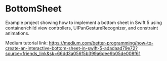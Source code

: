 # BottomSheet
Example project showing how to implement a bottom sheet in Swift 5 using container/child view controllers, UIPanGestureRecognizer, and constraint animations.

Medium tutorial link: https://medium.com/better-programming/how-to-create-an-interactive-bottom-sheet-in-swift-5-adadaad79e72?source=friends_link&sk=66dd3a056f5b399a6dee9b05de008f61
